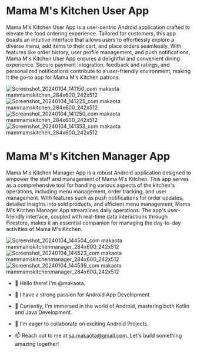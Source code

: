 
# Mama M's Kitchen User App

Mama M's Kitchen User App is a user-centric Android application crafted to elevate the food ordering experience. Tailored for customers, this app boasts an intuitive
interface that allows users to effortlessly explore a diverse menu, add items to their cart, and place orders seamlessly. With features like order history, user profile
management, and push notifications, Mama M's Kitchen User App ensures a delightful and convenient dining experience. Secure payment integration, feedback and ratings, and
personalized notifications contribute to a user-friendly environment, making it the go-to app for Mama M's Kitchen patrons.

![Screenshot_20240104_141150_com makaota mammamskitchen_284x600_242x512](https://github.com/makaota/makaota/assets/74915165/f154df78-4e8f-4d14-9160-f315b5554e5b)
![Screenshot_20240104_141225_com makaota mammamskitchen_284x600_242x512](https://github.com/makaota/makaota/assets/74915165/839b1736-b258-4f63-9830-044bc0269bff)
![Screenshot_20240104_141250_com makaota mammamskitchen_284x600_242x512](https://github.com/makaota/makaota/assets/74915165/063d6dd4-3213-429c-a5ce-838704b8bc83)
![Screenshot_20240104_141353_com makaota mammamskitchen_284x600_242x512](https://github.com/makaota/makaota/assets/74915165/0d8a5995-96c5-4c15-ac40-2192b5f34737)


# Mama M's Kitchen Manager App

Mama M's Kitchen Manager App is a robust Android application designed to empower the staff and management of Mama M's Kitchen. This app serves as a comprehensive tool for
handling various aspects of the kitchen's operations, including menu management, order tracking, and user management. With features such as push notifications for order
updates, detailed insights into sold products, and efficient menu management, Mama M's Kitchen Manager App streamlines daily operations. The app's user-friendly interface,
coupled with real-time data interactions through Firestore, makes it an essential companion for managing the day-to-day activities of Mama M's Kitchen.

![Screenshot_20240104_144504_com makaota mammamskitchenmanager_284x600_242x512](https://github.com/makaota/makaota/assets/74915165/ff5ac0bc-b891-45e3-bfd1-d239f1534e57)
![Screenshot_20240104_144523_com makaota mammamskitchenmanager_284x600_242x512](https://github.com/makaota/makaota/assets/74915165/001dbfb1-1d1f-4633-8916-e6c40fa8861e)
![Screenshot_20240104_144539_com makaota mammamskitchenmanager_284x600_242x512](https://github.com/makaota/makaota/assets/74915165/d2f81618-6126-478a-9590-c63f2f67b037)


- 👋 Hello there! I'm @makaota.

- 👀 I have a strong passion for Android App Development.

- 🌱 Currently, I'm immersed in the world of Android, mastering both Kotlin and Java Development.

- 💞️ I'm eager to collaborate on exciting Android Projects.

- 📫 Reach out to me at sa.makaota@gmail.com. Let's build something amazing together!

<!---
makaota/makaota is a ✨ special ✨ repository because its `README.md` (this file) appears on your GitHub profile.
You can click the Preview link to take a look at your changes.
--->

